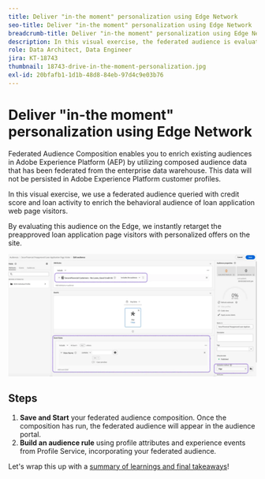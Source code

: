 ```yaml
---
title: Deliver "in-the moment" personalization using Edge Network
seo-title: Deliver "in-the moment" personalization using Edge Network | Engage with audiences directly from your data warehouse using federated audience composition
breadcrumb-title: Deliver "in-the moment" personalization using Edge Network
description: In this visual exercise, the federated audience is evaluated on the Edge for instant "in-the-moment" retargeting.
role: Data Architect, Data Engineer
jira: KT-18743
thumbnail: 18743-drive-in-the-moment-personalization.jpg
exl-id: 20bfafb1-1d1b-48d8-84eb-97d4c9e03b76
---
```

# Deliver "in-the moment" personalization using Edge Network

Federated Audience Composition enables you to enrich existing audiences in Adobe Experience Platform (AEP) by utilizing composed audience data that has been federated from the enterprise data warehouse. This data will not be persisted in Adobe Experience Platform customer profiles.

In this visual exercise, we use a federated audience queried with credit score and loan activity to enrich the behavioral audience of loan application web page visitors.

By evaluating this audience on the Edge, we instantly retarget the preapproved loan application page visitors with personalized offers on the site.

![edge-audience-enrich](assets/edge-audience-enrich.png)

## Steps

1. **Save and Start** your federated audience composition. Once the composition has run, the federated audience will appear in the audience portal.
2. **Build an audience rule** using profile attributes and experience events from Profile Service, incorporating your federated audience.

Let's wrap this up with a [summary of learnings and final takeaways](conclusion.md)!

